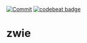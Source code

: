 [![Commit](https://github.com/Phyrone/zwie/actions/workflows/commit.yml/badge.svg)](https://github.com/Phyrone/zwie/actions/workflows/commit.yml)
[![codebeat badge](https://codebeat.co/badges/35b40f63-6ad0-4f37-a0a5-3339d55ec633)](https://codebeat.co/projects/github-com-phyrone-zwie-main)
# zwie
